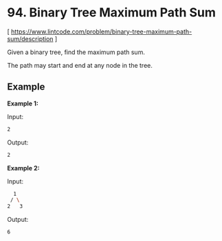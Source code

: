 # 94. Binary Tree Maximum Path Sum
[ https://www.lintcode.com/problem/binary-tree-maximum-path-sum/description ]

Given a binary tree, find the maximum path sum.

The path may start and end at any node in the tree.

## Example
**Example 1:**

Input:
```sh
2
```
Output:
```sh
2
```

**Example 2:**

Input:
```sh
  1
 / \
2   3
```
Output:
```sh
6
```